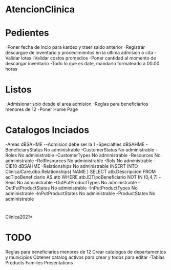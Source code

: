 # AtencionClinica

# Pedientes
-Poner fecha de incio para kardex y traer saldo anterior
-Registrar descargue de inventario y procedimientos en la ultima admision o cita
-Validar lotes
-Validar costos promedios
-Poner cantidad al momento de descargar inventario
-Todo lo que es date, mandarlo formateado a 00:00 horas

# Listos
-Admisionar solo desde el area admision
-Reglas para beneficiarios menores de 12
-Poner Home Page

# Catalogos Inciados
-Areas dBSAHME --Admision debe ser la 1
-Specialties dBSAHME
-BeneficiaryStatus No administrable
-CustomerStatus No administrable
-Roles No administrable
-CustomerTypes No administrable
-Resources No administrable
-RolResources No administrable
-Rols No administrable
-CIE10 dBSAHME
-Relationships No administrable
    INSERT INTO ClinicalCare.dbo.Relationships(	NAME )
    SELECT atb.Descripcion FROM  adTipoBeneficiario AS atb WHERE atb.IDTipoBeneficiario NOT IN (0,4,7)
-Sexs No administrable
-OutPutProductTypes  No administrable
-OutPutProductStates No administrable
-InPutProductTypes No administrable
-InPutProductStates No administrable
-ProductStates No administrable

#
Clinica2021*
# TODO
Reglas para beneficiarios menores de 12
Crear catalogos de departamentos y municipios
Obtener catalog activos para crear y todos para editar
-Tablas
    Products
    Families
    Presentations
    
